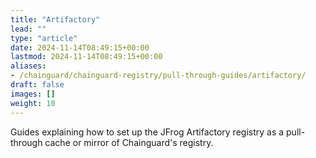 ```yaml
---
title: "Artifactory"
lead: ""
type: "article"
date: 2024-11-14T08:49:15+00:00
lastmod: 2024-11-14T08:49:15+00:00
aliases: 
- /chainguard/chainguard-registry/pull-through-guides/artifactory/
draft: false
images: []
weight: 10
---
```


Guides explaining how to set up the JFrog Artifactory registry as a pull-through cache or mirror of Chainguard's registry.
